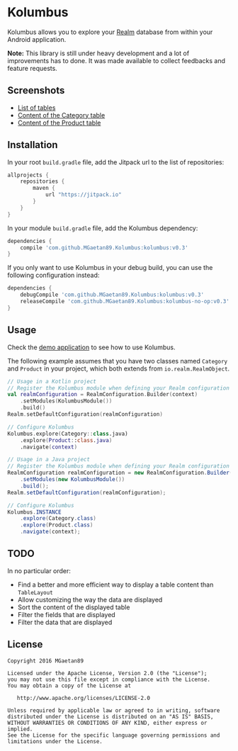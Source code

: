 # Kolumbus

Kolumbus allows you to explore your [Realm](https://realm.io/) database from within your Android application.

**Note:** This library is still under heavy development and a lot of improvements has to done. It was made available to collect feedbacks and feature requests.

## Screenshots

- [List of tables](https://raw.githubusercontent.com/MGaetan89/Kolumbus/master/screenshots/Tables.png)
- [Content of the Category table](https://raw.githubusercontent.com/MGaetan89/Kolumbus/master/screenshots/Table_Category.png)
- [Content of the Product table](https://raw.githubusercontent.com/MGaetan89/Kolumbus/master/screenshots/Table_Product.png)

## Installation

In your root `build.gradle` file, add the Jitpack url to the list of repositories:

```gradle
allprojects {
    repositories {
        maven {
            url "https://jitpack.io"
        }
    }
}
```

In your module `build.gradle` file, add the Kolumbus dependency:

```gradle
dependencies {
    compile 'com.github.MGaetan89.Kolumbus:kolumbus:v0.3'
}
```

If you only want to use Kolumbus in your debug build, you can use the following configuration instead:

```gradle
dependencies {
    debugCompile 'com.github.MGaetan89.Kolumbus:kolumbus:v0.3'
    releaseCompile 'com.github.MGaetan89.Kolumbus:kolumbus-no-op:v0.3'
}
```

## Usage

Check the [demo application](app/src/main/kotlin/io/kolumbus/demo/DemoActivity.kt) to see how to use Kolumbus.

The following example assumes that you have two classes named `Category` and `Product` in your project, which both extends from `io.realm.RealmObject`.

```kotlin
// Usage in a Kotlin project
// Register the Kolumbus module when defining your Realm configuration
val realmConfiguration = RealmConfiguration.Builder(context)
    .setModules(KolumbusModule())
    .build()
Realm.setDefaultConfiguration(realmConfiguration)

// Configure Kolumbus
Kolumbus.explore(Category::class.java)
    .explore(Product::class.java)
    .navigate(context)
```

```java
// Usage in a Java project
// Register the Kolumbus module when defining your Realm configuration
RealmConfiguration realmConfiguration = new RealmConfiguration.Builder(context)
    .setModules(new KolumbusModule())
    .build();
Realm.setDefaultConfiguration(realmConfiguration);

// Configure Kolumbus
Kolumbus.INSTANCE
    .explore(Category.class)
    .explore(Product.class)
    .navigate(context);
```

## TODO

In no particular order:
- Find a better and more efficient way to display a table content than `TableLayout`
- Allow customizing the way the data are displayed
- Sort the content of the displayed table
- Filter the fields that are displayed
- Filter the data that are displayed

## License

```
Copyright 2016 MGaetan89

Licensed under the Apache License, Version 2.0 (the "License");
you may not use this file except in compliance with the License.
You may obtain a copy of the License at

   http://www.apache.org/licenses/LICENSE-2.0

Unless required by applicable law or agreed to in writing, software
distributed under the License is distributed on an "AS IS" BASIS,
WITHOUT WARRANTIES OR CONDITIONS OF ANY KIND, either express or implied.
See the License for the specific language governing permissions and
limitations under the License.
```
